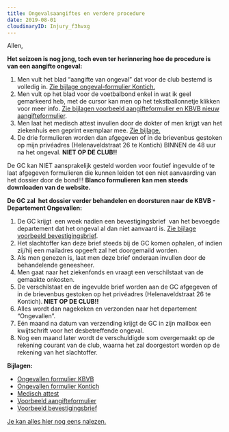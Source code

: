 ```yaml
---
title: Ongevalsaangiftes en verdere procedure
date: 2019-08-01
cloudinaryID: Injury_f3hvxg
---
```

<p>Allen,</p>
<p style="margin-bottom: 0.5rem !important;"><strong>Het seizoen is nog jong, toch even ter herinnering hoe de procedure is van een aangifte ongeval:</strong></p>
<ol>
  <li>Men vult het blad &ldquo;aangifte van ongeval&rdquo; dat voor de club bestemd is volledig in. <span style="text-decoration: underline;">Zie bijlage ongeval-formulier Kontich.</span></li>
  <li>Men vult op het blad voor de voetbalbond enkel in wat ik geel gemarkeerd heb, met de cursor kan men op het tekstballonnetje klikken voor meer info. <span style="text-decoration: underline;">Zie bijlagen voorbeeld aangifteformulier en KBVB nieuw aangifteformulier</span>.</li>
  <li>Men laat het medisch attest invullen door de dokter of men krijgt van het ziekenhuis een geprint exemplaar mee. <span style="text-decoration: underline;">Zie bijlage.</span></li>
  <li>De drie formulieren worden dan afgegeven of in de brievenbus gestoken op mijn priv&eacute;adres (Helenaveldstraat 26 te Kontich) BINNEN de 48 uur na het ongeval. <strong>NIET OP DE CLUB!!</strong></li>
</ol>
<p>De GC kan NIET aansprakelijk gesteld worden voor foutief ingevulde of te laat afgegeven formulieren die kunnen leiden tot een niet aanvaarding van het dossier door de bond!!! <strong>Blanco formulieren kan men steeds downloaden van de website. &nbsp;</strong></p>
<p style="margin-bottom: 0.5rem !important;"><strong>De GC zal &nbsp;het dossier verder behandelen en doorsturen naar de KBVB - Departement Ongevallen:</strong></p>
<ol>
  <li>De GC krijgt &nbsp;een week nadien een bevestigingsbrief &nbsp;van het bevoegde departement dat het ongeval al dan niet aanvaard is. <span style="text-decoration: underline;">Zie bijlage voorbeeld bevestigingsbrief</span>.</li>
  <li>Het slachtoffer kan deze brief steeds bij de GC komen ophalen, of indien zij/hij een mailadres opgeeft zal het doorgemaild worden.</li>
  <li>Als men genezen is, laat men deze brief onderaan invullen door de behandelende geneesheer.</li>
  <li>Men gaat naar het ziekenfonds en vraagt een verschilstaat van de gemaakte onkosten.</li>
  <li>De verschilstaat en de ingevulde brief worden aan de GC afgegeven of in de brievenbus gestoken op het priv&eacute;adres (Helenaveldstraat 26 te Kontich).<strong> NIET OP DE CLUB!!</strong></li>
  <li>Alles wordt dan nagekeken en verzonden naar het departement &ldquo;Ongevallen&rdquo;.</li>
  <li>E&eacute;n maand na datum van verzending krijgt de GC in zijn mailbox een kwijtschrift voor het desbetreffende ongeval.</li>
  <li>Nog een maand later wordt de verschuldigde som overgemaakt op de rekening courant van de club, waarna het zal doorgestort worden op de rekening van het slachtoffer.</li>
</ol>
<p style="margin-bottom: 0.5rem !important;"><strong>Bijlagen:</strong></p>
<ul>
  <li><a title="ngevallen formulier KBVB" href="https://res.cloudinary.com/kkontichfc/image/upload/v1564682144/downloads/aangifteformulier_ongeval_2019_azoccl.pdf">Ongevallen formulier KBVB</a></li>
  <li><a title="Ongevallen formulier Kontich" href="https://res.cloudinary.com/kkontichfc/image/upload/v1564682145/nieuws/ongevallen/ongeval-formulier-kontich_1_imdkbe.pdf">Ongevallen formulier Kontich</a></li>
  <li><a title="Medisch attest" href="https://res.cloudinary.com/kkontichfc/image/upload/v1564682143/nieuws/ongevallen/medisch_attest_vmwwcl.pdf">Medisch attest</a></li>
  <li><a title="Voorbeeld aangifteformulier" href="https://res.cloudinary.com/kkontichfc/image/upload/v1564682143/nieuws/ongevallen/Voorbeeld_aangifteformulier_bond_ithcyx.pdf">Voorbeeld aangifteformulier</a></li>
  <li><a title="Voorbeeld bevestigingsbrief" href="https://res.cloudinary.com/kkontichfc/image/upload/v1564682145/nieuws/ongevallen/voorbeeld_bevestigingsbrief_wdvidu.pdf">Voorbeeld bevestigingsbrief</a></li>
</ul>
<p><a href="https://www.kkontichfc.be/jeugd/ongevallen/" title="Jeugd - Ongevallen">Je kan alles hier nog eens nalezen.</a></p>